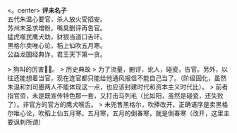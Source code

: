 <。center>
<strong>评未名子</strong><br/>
五代朱温心要官，杀人放火受招安。<br/>
苏州未圣求增粉，嘴臭删评再告官。<br/>
猛虎噬民鹰犬助，豺狼当道口舌环。<br/>
黑格尔卖唯心论，稻上仙吹五月寒。<br/>
公益龙国经典诈，君王天下第一贪。
</center>
> 狗叫的厉害👍🏻。
> 历史典故
> 为了流量，删评，讹人，碰瓷，告官。另外，以往还能想着当官，现在连官都只能给他通风报信不能自己当了。（阶级固化，虽然朱温和刘司墨两人不能体现这一点，也应该封建时代和资本主义时代比）。
> 前者指官资，未是既宣传特色那一套，又打击马列毛（比如阳，虽然是碰瓷，还失败了）。非官方的官方的鹰犬喉舌。
> 未兜售黑格尔，吹捧改开。正确语序是卖黑格尔唯心论，吹稻上仙五月寒。五月寒，五月的倒春寒，就是倒春寒（改开，这里主要讽刺所谓）
<!--stackedit_data:
eyJoaXN0b3J5IjpbNzkzNTQ5MjYxLDIwMjE5Nzc3MjgsLTE2MT
c0NTQ3MzcsMTg3ODI2NzU4MywtMTY5ODcyMzI1OSwtNTM3NzQ0
MzM1XX0=
-->